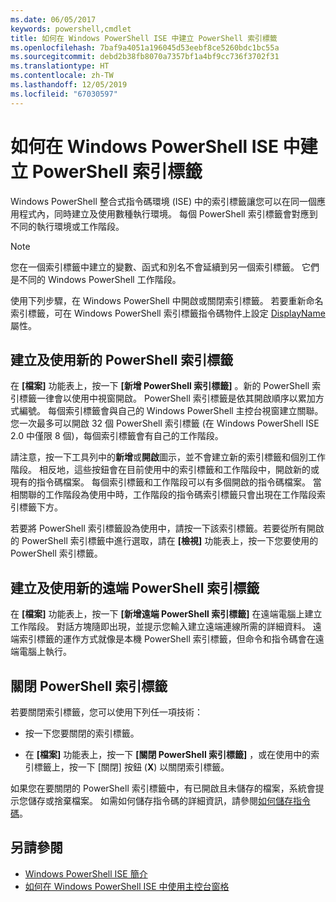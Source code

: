 ```yaml
---
ms.date: 06/05/2017
keywords: powershell,cmdlet
title: 如何在 Windows PowerShell ISE 中建立 PowerShell 索引標籤
ms.openlocfilehash: 7baf9a4051a196045d53eebf8ce5260bdc1bc55a
ms.sourcegitcommit: debd2b38fb8070a7357bf1a4bf9cc736f3702f31
ms.translationtype: HT
ms.contentlocale: zh-TW
ms.lasthandoff: 12/05/2019
ms.locfileid: "67030597"
---
```

# <a name="how-to-create-a-powershell-tab-in-windows-powershell-ise"></a>如何在 Windows PowerShell ISE 中建立 PowerShell 索引標籤

Windows PowerShell 整合式指令碼環境 (ISE) 中的索引標籤讓您可以在同一個應用程式內，同時建立及使用數種執行環境。
每個 PowerShell 索引標籤會對應到不同的執行環境或工作階段。

> [!NOTE]
> 您在一個索引標籤中建立的變數、函式和別名不會延續到另一個索引標籤。 它們是不同的 Windows PowerShell 工作階段。

使用下列步驟，在 Windows PowerShell 中開啟或關閉索引標籤。
若要重新命名索引標籤，可在 Windows PowerShell 索引標籤指令碼物件上設定 [DisplayName](object-model/The-PowerShellTab-Object.md#displayname) 屬性。

## <a name="to-create-and-use-a-new-powershell-tab"></a>建立及使用新的 PowerShell 索引標籤

在 **[檔案]** 功能表上，按一下 **[新增 PowerShell 索引標籤]** 。新的 PowerShell 索引標籤一律會以使用中視窗開啟。
PowerShell 索引標籤是依其開啟順序以累加方式編號。
每個索引標籤會與自己的 Windows PowerShell 主控台視窗建立關聯。
您一次最多可以開啟 32 個 PowerShell 索引標籤 (在 Windows PowerShell ISE 2.0 中僅限 8 個)，每個索引標籤會有自己的工作階段。

請注意，按一下工具列中的**新增**或**開啟**圖示，並不會建立新的索引標籤和個別工作階段。
相反地，這些按鈕會在目前使用中的索引標籤和工作階段中，開啟新的或現有的指令碼檔案。
每個索引標籤和工作階段可以有多個開啟的指令碼檔案。
當相關聯的工作階段為使用中時，工作階段的指令碼索引標籤只會出現在工作階段索引標籤下方。

若要將 PowerShell 索引標籤設為使用中，請按一下該索引標籤。若要從所有開啟的 PowerShell 索引標籤中進行選取，請在 **[檢視]** 功能表上，按一下您要使用的 PowerShell 索引標籤。

## <a name="to-create-and-use-a-new-remote-powershell-tab"></a>建立及使用新的遠端 PowerShell 索引標籤

在 **[檔案]** 功能表上，按一下 **[新增遠端 PowerShell 索引標籤]** 在遠端電腦上建立工作階段。
對話方塊隨即出現，並提示您輸入建立遠端連線所需的詳細資料。
遠端索引標籤的運作方式就像是本機 PowerShell 索引標籤，但命令和指令碼會在遠端電腦上執行。

## <a name="to-close-a-powershell-tab"></a>關閉 PowerShell 索引標籤

若要關閉索引標籤，您可以使用下列任一項技術：

- 按一下您要關閉的索引標籤。

- 在 **[檔案]** 功能表上，按一下 **[關閉 PowerShell 索引標籤]** ，或在使用中的索引標籤上，按一下 [關閉] 按鈕 (**X**) 以關閉索引標籤。

如果您在要關閉的 PowerShell 索引標籤中，有已開啟且未儲存的檔案，系統會提示您儲存或捨棄檔案。
如需如何儲存指令碼的詳細資訊，請參閱[如何儲存指令碼](How-to-Write-and-Run-Scripts-in-the-Windows-PowerShell-ISE.md#how-to-save-a-script)。

## <a name="see-also"></a>另請參閱

- [Windows PowerShell ISE 簡介](Introducing-the-Windows-PowerShell-ISE.md)
- [如何在 Windows PowerShell ISE 中使用主控台窗格](How-to-Use-the-Console-Pane-in-the-Windows-PowerShell-ISE.md)
